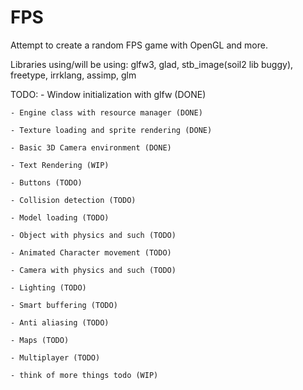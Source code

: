 # FPS
Attempt to create a random FPS game with OpenGL and more.

Libraries using/will be using: glfw3, glad, stb_image(soil2 lib buggy), freetype, irrklang, assimp, glm

TODO:
    - Window initialization with glfw (DONE)
    
    - Engine class with resource manager (DONE)
    
    - Texture loading and sprite rendering (DONE)
    
    - Basic 3D Camera environment (DONE)
    
    - Text Rendering (WIP)
    
    - Buttons (TODO)
    
    - Collision detection (TODO)
    
    - Model loading (TODO)
    
    - Object with physics and such (TODO)
    
    - Animated Character movement (TODO)
    
    - Camera with physics and such (TODO)
    
    - Lighting (TODO)
    
    - Smart buffering (TODO)
    
    - Anti aliasing (TODO)
    
    - Maps (TODO)
    
    - Multiplayer (TODO)
    
    - think of more things todo (WIP)
